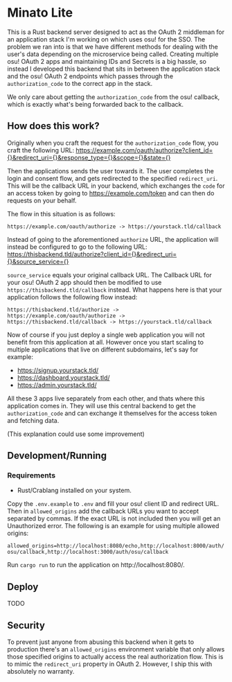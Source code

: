 # Minato Lite

This is a Rust backend server designed to act as the OAuth 2 middleman for an application stack I'm working on which uses osu! for the SSO. The problem we ran into is that we have different methods for dealing with the user's data depending on the microservice being called. Creating multiple osu! OAuth 2 apps and maintaining IDs and Secrets is a big hassle, so instead I developed this backend that sits in between the application stack and the osu! OAuth 2 endpoints which passes through the `authorization_code` to the correct app in the stack.

We only care about getting the `authorization_code` from the osu! callback, which is exactly what's being forwarded back to the callback.

## How does this work?

Originally when you craft the request for the `authorization_code` flow, you craft the following URL: https://example.com/oauth/authorize?client_id={}&redirect_uri={}&response_type={}&scope={}&state={}

Then the applications sends the user towards it. The user completes the login and consent flow, and gets redirected to the specified `redirect_uri`. This will be the callback URL in your backend, which exchanges the `code` for an access token by going to https://example.com/token and can then do requests on your behalf. 

The flow in this situation is as follows: 

`https://example.com/oauth/authorize -> https://yourstack.tld/callback` 

Instead of going to the aforementioned `authorize` URL, the application will instead be configured to go to the following URL: 
https://thisbackend.tld/authorize?client_id={}&redirect_uri={}&source_service={}

`source_service` equals your original callback URL. The Callback URL for your osu! OAuth 2 app should then be modified to use `https://thisbackend.tld/callback` instead. What happens here is that your application follows the following flow instead:  

`https://thisbackend.tld/authorize -> https://example.com/oauth/authorize -> https://thisbackend.tld/callback -> https://yourstack.tld/callback`

Now of course if you just deploy a single web application you will not benefit from this application at all. However once you start scaling to multiple applications that live on different subdomains, let's say for example:

- https://signup.yourstack.tld/
- https://dashboard.yourstack.tld/
- https://admin.yourstack.tld/

All these 3 apps live separately from each other, and thats where this application comes in. They will use this central backend to get the `authorization_code` and can exchange it themselves for the access token and fetching data. 

(This explanation could use some improvement)

## Development/Running

### Requirements
- Rust/Crablang installed on your system.

Copy the `.env.example` to `.env` and fill your osu! client ID and redirect URL. Then in `allowed_origins` add the callback URLs you want to accept separated by commas. If the exact URL is not included then you will get an Unauthorized error. The following is an example for using multiple allowed origins: 

`allowed_origins=http://localhost:8080/echo,http://localhost:8000/auth/osu/callback,http://localhost:3000/auth/osu/callback`

Run `cargo run` to run the application on http://localhost:8080/.

## Deploy

TODO

## Security

To prevent just anyone from abusing this backend when it gets to production there's an `allowed_origins` environment variable that only allows those specified origins to actually access the real authorization flow. This is to mimic the `redirect_uri` property in OAuth 2. However, I ship this with absolutely no warranty. 